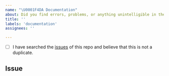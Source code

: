 ```yaml
---
name: "\U0001F4DA Documentation"
about: Did you find errors, problems, or anything unintelligible in the docs (https://github.com/xoe-labs/dodoo#readme)?
title: ''
labels: 'documentation'
assignees: ''

---
```


<!--
  Hi there! Thank you for discovering and submitting an issue with our documentation.

  Before you submit this; let's make sure of a few things.
  Please make sure the following boxes are ticked if they are correct.
  If not, please try and fulfill these first.
-->

<!-- Checked checkbox should look like this: [x] -->
- [ ] I have searched the [issues](https://github.com/xoe-labs/dodoo/issues) of this repo and believe that this is not a duplicate.

## Issue
<!-- Now feel free to write your issue, but please be descriptive! Thanks again 🙌 ❤️ -->
